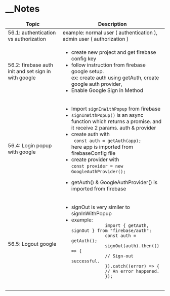 # \_\_Notes

<table>
  <thead align="center">
    <tr border: none;>
      <td><b>Topic</b></td>
      <td><b>Description</b></td>
    </tr>
  </thead>
  <tbody>
    <tr>
      <td>56.1: authentication vs authorization</td>
      <td>example: normal user ( authentication ), admin user ( authorization ) </td>
    </tr>
     <tr>
      <td>56.2: firebase auth init and set sign in with google</td>
      <td> 
      <ul>
         <li> create new project and get firebase config key </li>
         <li> follow instruction from firebase google setup. <br> ex: create auth using getAuth, create google auth provider, </li>
         <li>Enable Google Sign in Method </li>
      </ul>
      </td>
    </tr>
    <tr>
      <td>56.4: Login popup with google</td>
      <td> 
      <ul>
         <li> Import <code>signInWithPopup</code> from firebase </li>
         <li> <code>signInWithPopup()</code>  is an async function which returns a promise. and it receive 2 params. auth & provider </li>
         <li>create auth with <br> <code> const auth = getAuth(app);</code> <br> here app is imported from firebaseConfig file </li>
         <li>create provider with <br> <code>const provider = new GoogleAuthProvider();
         </code></li>
         <li>  getAuth() & GoogleAuthProvider() is imported from firebase </li>
      </ul>
      </td>
    </tr>
    <tr>
      <td>56.5: Logout google</td>
      <td> 
      <ul>
         <li> signOut is very similer to signInWithPopup </li>
         <li> example: 
            <code>
             import { getAuth, signOut } from "firebase/auth";
             const auth = getAuth();
             signOut(auth).then(() => {
             // Sign-out successful.
             }).catch((error) => {
             // An error happened.
             });
             </code> 
          </li>

</ul>
</td>
</tr>

  </tbody>
</table>
